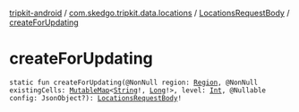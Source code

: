 [tripkit-android](../../index.md) / [com.skedgo.tripkit.data.locations](../index.md) / [LocationsRequestBody](index.md) / [createForUpdating](./create-for-updating.md)

# createForUpdating

`static fun createForUpdating(@NonNull region: `[`Region`](../../com.skedgo.tripkit.common.model/-region/index.md)`, @NonNull existingCells: `[`MutableMap`](https://kotlinlang.org/api/latest/jvm/stdlib/kotlin.collections/-mutable-map/index.html)`<`[`String`](https://kotlinlang.org/api/latest/jvm/stdlib/kotlin/-string/index.html)`!, `[`Long`](https://kotlinlang.org/api/latest/jvm/stdlib/kotlin/-long/index.html)`!>, level: `[`Int`](https://kotlinlang.org/api/latest/jvm/stdlib/kotlin/-int/index.html)`, @Nullable config: JsonObject?): `[`LocationsRequestBody`](index.md)`!`